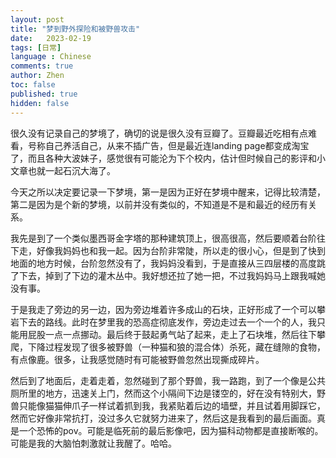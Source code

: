 ```yaml
---
layout: post
title: "梦到野外探险和被野兽攻击"
date:   2023-02-19
tags: [日常]
language : Chinese
comments: true
author: Zhen
toc: false
published: true
hidden: false
---
```

很久没有记录自己的梦境了，确切的说是很久没有豆瓣了。豆瓣最近吃相有点难看，号称自己养活自己，从来不插广告，但是最近连landing page都变成淘宝了，而且各种大波妹子，感觉很有可能沦为下个校内，估计但时候自己的影评和小文章也就一起石沉大海了。

今天之所以决定要记录一下梦境，第一是因为正好在梦境中醒来，记得比较清楚，第二是因为是个新的梦境，以前并没有类似的，不知道是不是和最近的经历有关系。

我先是到了一个类似墨西哥金字塔的那种建筑顶上，很高很高，然后要顺着台阶往下走，好像我妈妈也和我一起。因为台阶非常陡，所以走的很小心，但是到了快到地面的地方时候，台阶忽然没有了，我妈妈没看到，于是直接从三四层楼的高度跳了下去，掉到了下边的灌木丛中。我好想还拉了她一把，不过我妈妈马上跟我喊她没有事。

于是我走了旁边的另一边，因为旁边堆着许多成山的石块，正好形成了一个可以攀岩下去的路线。此时在梦里我的恐高症彻底发作，旁边走过去一个一个的人，我只能用屁股一点一点挪动。最后终于鼓起勇气站了起来，走上了石块堆，然后往下攀爬，下降过程发现了很多被野兽（一种猫和狼的混合体）杀死，藏在缝隙的食物，有点像鹿。很多，让我感觉随时有可能被野兽忽然出现撕成碎片。

然后到了地面后，走着走着，忽然碰到了那个野兽，我一路跑，到了一个像是公共厕所里的地方，迅速关上门，然而这个小隔间下边是镂空的，好在没有特别大，野兽只能像猫猫伸爪子一样试着抓到我，我紧贴着后边的墙壁，并且试着用脚踩它，然而它好像非常抗打，没过多久它就努力进来了，然后这是我看到的最后画面。真是一个恐怖的pov。可能是临死前的最后影像吧，因为猫科动物都是直接断喉的。可能是我的大脑怕刺激就让我醒了。哈哈。
<!--stackedit_data:
eyJoaXN0b3J5IjpbODU0MjI5OTc2XX0=
-->
